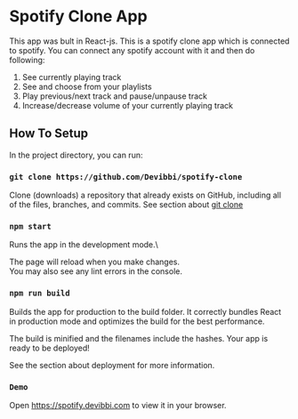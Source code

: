 # Spotify Clone App

This app was bult in React-js. This is a spotify clone app which is connected to spotify.
You can connect any spotify account with it and then do following:
1. See currently playing track
2. See and choose from your playlists
3. Play previous/next track and pause/unpause track
4. Increase/decrease volume of your currently playing track


## How To Setup

In the project directory, you can run:

### `git clone https://github.com/Devibbi/spotify-clone`

Clone (downloads) a repository that already exists on GitHub,
including all of the files, branches, and commits.
See section about [git clone](https://github.com/git-guides/git-clone)

### `npm start`

Runs the app in the development mode.\


The page will reload when you make changes.\
You may also see any lint errors in the console.

### `npm run build`
Builds the app for production to the build folder.
It correctly bundles React in production mode and optimizes the build for the best performance.

The build is minified and the filenames include the hashes.
Your app is ready to be deployed!

See the section about deployment for more information.

### `Demo`
Open https://spotify.devibbi.com to view it in your browser.

